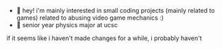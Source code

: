- 👋 hey! i'm mainly interested in small coding projects (mainly related to games) related to abusing video game mechanics :)
- 🌱 senior year physics major at ucsc

if it seems like i haven't made changes for a while, i probably haven't 
<!---
shadyr2k/shadyr2k is a ✨ special ✨ repository because its `README.md` (this file) appears on your GitHub profile.
You can click the Preview link to take a look at your changes.
--->
